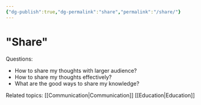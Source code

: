 ```yaml
---
{"dg-publish":true,"dg-permalink":"share","permalink":"/share/"}
---
```


# "Share"

Questions:
* How to share my thoughts with larger audience?
* How to share my thoughts effectively?
* What are the good ways to share my knowledge?

Related topics:
[[Communication\|Communication]]
[[Education\|Education]]